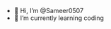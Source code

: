- 👋 Hi, I’m @Sameer0507
- 🌱 I’m currently learning coding

<!---
Sameer0507/Sameer0507 is a ✨ special ✨ repository because its `README.md` (this file) appears on your GitHub profile.
You can click the Preview link to take a look at your changes.
--->
